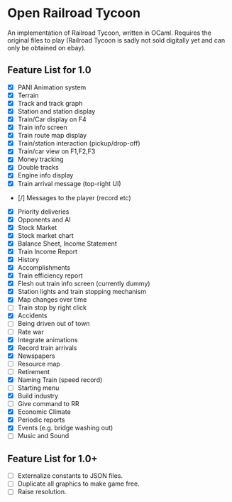 
# Open Railroad Tycoon

An implementation of Railroad Tycoon, written in OCaml.
Requires the original files to play (Railroad Tycoon is sadly not sold digitally yet and can only be obtained on ebay).

## Feature List for 1.0

- [x] PANI Animation system
- [x] Terrain
- [x] Track and track graph
- [x] Station and station display
- [x] Train/Car display on F4
- [x] Train info screen
- [x] Train route map display
- [x] Train/station interaction (pickup/drop-off)
- [x] Train/car view on F1,F2,F3
- [x] Money tracking
- [x] Double tracks
- [x] Engine info display
- [x] Train arrival message (top-right UI)
- [/] Messages to the player (record etc)
- [x] Priority deliveries
- [x] Opponents and AI
- [x] Stock Market
- [x] Stock market chart
- [x] Balance Sheet, Income Statement
- [x] Train Income Report
- [x] History
- [x] Accomplishments
- [x] Train efficiency report
- [x] Flesh out train info screen (currently dummy)
- [x] Station lights and train stopping mechanism
- [x] Map changes over time
- [ ] Train stop by right click
- [x] Accidents
- [ ] Being driven out of town
- [ ] Rate war
- [x] Integrate animations
- [x] Record train arrivals
- [x] Newspapers
- [ ] Resource map
- [ ] Retirement
- [x] Naming Train (speed record)
- [ ] Starting menu
- [x] Build industry
- [ ] Give command to RR
- [x] Economic Climate
- [x] Periodic reports
- [x] Events (e.g. bridge washing out)
- [ ] Music and Sound

## Feature List for 1.0+

- [ ] Externalize constants to JSON files.
- [ ] Duplicate all graphics to make game free.
- [ ] Raise resolution.
